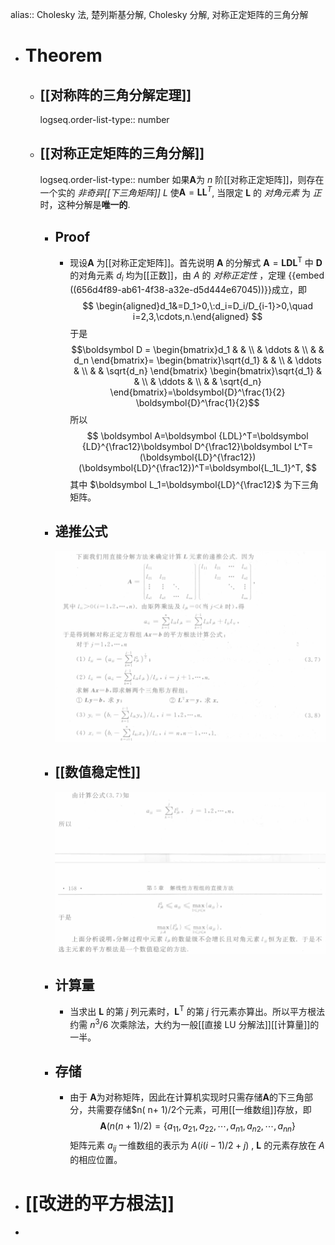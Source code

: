alias:: Cholesky 法, 楚列斯基分解, Cholesky 分解, 对称正定矩阵的三角分解

- # Theorem
	- ## [[对称阵的三角分解定理]]
	  logseq.order-list-type:: number
	- ## [[对称正定矩阵的三角分解]]
	  logseq.order-list-type:: number
	  如果$\boldsymbol A$为 $n$ 阶[[对称正定矩阵]]，则存在一个实的 *非奇异[[下三角矩阵]]* $L$ 使$\boldsymbol A=\boldsymbol{LL}^T$, 当限定 $\boldsymbol L$ 的 *对角元素* 为 *正* 时，这种分解是**唯一的**.
		- ## Proof
			- 现设$\boldsymbol A$ 为[[对称正定矩阵]]。首先说明 $\boldsymbol A$ 的分解式 $\boldsymbol A=\boldsymbol{LDL}^{\mathrm{T}}$ 中 $\boldsymbol D$ 的对角元素 $d_i$ 均为[[正数]]，由 $A$ 的 *对称正定性* ，定理
			  {{embed ((656d4f89-ab61-4f38-a32e-d5d444e67045))}}成立，即
			  $$
			  \begin{aligned}d_1&=D_1>0,\:d_i=D_i/D_{i-1}>0,\quad i=2,3,\cdots,n.\end{aligned}
			  $$
			  于是
			  $$\boldsymbol D = 
			  \begin{bmatrix}d_1 & & \\
			  & \ddots & \\
			  & &  d_n
			  \end{bmatrix}=
			  \begin{bmatrix}\sqrt{d_1} & & \\
			  & \ddots & \\
			  & &  \sqrt{d_n}
			  \end{bmatrix}
			  \begin{bmatrix}\sqrt{d_1} & & \\
			  & \ddots & \\
			  & &  \sqrt{d_n}
			  \end{bmatrix}=\boldsymbol{D}^\frac{1}{2} \boldsymbol{D}^\frac{1}{2}$$
			  所以
			  $$
			  \boldsymbol A=\boldsymbol {LDL}^T=\boldsymbol {LD}^{\frac12}\boldsymbol D^{\frac12}\boldsymbol L^T=(\boldsymbol{LD}^{\frac12})(\boldsymbol{LD}^{\frac12})^T=\boldsymbol{L_1L_1}^T,
			  $$
			  其中 $\boldsymbol L_1=\boldsymbol{LD}^{\frac12}$ 为下三角矩阵。
		- ## 递推公式
		  ![image.png](../assets/image_1702562660009_0.png)
		- ## [[数值稳定性]]
		  ![image.png](../assets/image_1702562776043_0.png)
		- ## 计算量
			- 当求出 $\boldsymbol L$ 的第 $j$ 列元素时，$\boldsymbol L^\mathrm{T}$ 的第 $j$ 行元素亦算出。所以平方根法约需 $n^3/6$ 次乘除法，大约为一般[[直接 LU 分解法]][[计算量]]的一半。
		- ## 存储
			- 由于 $\boldsymbol A$为对称矩阵，因此在计算机实现时只需存储$\boldsymbol A$的下三角部分，共需要存储$n( n+ 1)/2个元素，可用[[一维数组]]存放，即
			  $$\boldsymbol A(n(n+1)/2)=\{a_{11},a_{21},a_{22},\cdots,a_{n1},a_{n2},\cdots,a_{nn}\}$$
			  矩阵元素 $a_{ij}$ 一维数组的表示为 $A(i(i-1)/2+j)$ , $\boldsymbol L$ 的元素存放在 $A$ 的相应位置。
- # [[改进的平方根法]]
-